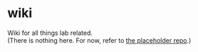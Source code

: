 # wiki
Wiki for all things lab related.\
(There is nothing here. For now, refer to [the placeholder repo](github.com/Asad-1/wiki).)
